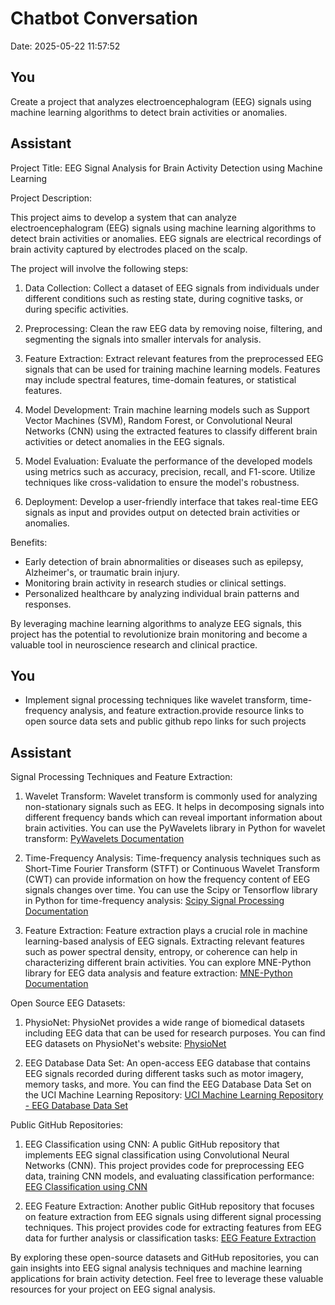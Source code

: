 # Chatbot Conversation

Date: 2025-05-22 11:57:52

## You

Create a project that analyzes electroencephalogram (EEG) signals using machine learning algorithms to detect brain activities or anomalies.

## Assistant

Project Title: EEG Signal Analysis for Brain Activity Detection using Machine Learning

Project Description:

This project aims to develop a system that can analyze electroencephalogram (EEG) signals using machine learning algorithms to detect brain activities or anomalies. EEG signals are electrical recordings of brain activity captured by electrodes placed on the scalp.

The project will involve the following steps:

1. Data Collection: Collect a dataset of EEG signals from individuals under different conditions such as resting state, during cognitive tasks, or during specific activities.

2. Preprocessing: Clean the raw EEG data by removing noise, filtering, and segmenting the signals into smaller intervals for analysis.

3. Feature Extraction: Extract relevant features from the preprocessed EEG signals that can be used for training machine learning models. Features may include spectral features, time-domain features, or statistical features.

4. Model Development: Train machine learning models such as Support Vector Machines (SVM), Random Forest, or Convolutional Neural Networks (CNN) using the extracted features to classify different brain activities or detect anomalies in the EEG signals.

5. Model Evaluation: Evaluate the performance of the developed models using metrics such as accuracy, precision, recall, and F1-score. Utilize techniques like cross-validation to ensure the model's robustness.

6. Deployment: Develop a user-friendly interface that takes real-time EEG signals as input and provides output on detected brain activities or anomalies.

Benefits:

- Early detection of brain abnormalities or diseases such as epilepsy, Alzheimer's, or traumatic brain injury.
- Monitoring brain activity in research studies or clinical settings.
- Personalized healthcare by analyzing individual brain patterns and responses.

By leveraging machine learning algorithms to analyze EEG signals, this project has the potential to revolutionize brain monitoring and become a valuable tool in neuroscience research and clinical practice.

## You

   - Implement signal processing techniques like wavelet transform, time-frequency analysis, and feature extraction.provide resource links to open source data sets and public github repo links for such projects

## Assistant

Signal Processing Techniques and Feature Extraction:

1. Wavelet Transform: Wavelet transform is commonly used for analyzing non-stationary signals such as EEG. It helps in decomposing signals into different frequency bands which can reveal important information about brain activities. You can use the PyWavelets library in Python for wavelet transform: [PyWavelets Documentation](https://pywavelets.readthedocs.io/en/latest/)

2. Time-Frequency Analysis: Time-frequency analysis techniques such as Short-Time Fourier Transform (STFT) or Continuous Wavelet Transform (CWT) can provide information on how the frequency content of EEG signals changes over time. You can use the Scipy or Tensorflow library in Python for time-frequency analysis: [Scipy Signal Processing Documentation](https://docs.scipy.org/doc/scipy/reference/signal.html)

3. Feature Extraction: Feature extraction plays a crucial role in machine learning-based analysis of EEG signals. Extracting relevant features such as power spectral density, entropy, or coherence can help in characterizing different brain activities. You can explore MNE-Python library for EEG data analysis and feature extraction: [MNE-Python Documentation](https://mne.tools/stable/index.html)

Open Source EEG Datasets:

1. PhysioNet: PhysioNet provides a wide range of biomedical datasets including EEG data that can be used for research purposes. You can find EEG datasets on PhysioNet's website: [PhysioNet](https://physionet.org/)

2. EEG Database Data Set: An open-access EEG database that contains EEG signals recorded during different tasks such as motor imagery, memory tasks, and more. You can find the EEG Database Data Set on the UCI Machine Learning Repository: [UCI Machine Learning Repository - EEG Database Data Set](https://archive.ics.uci.edu/ml/datasets/eeg+database)

Public GitHub Repositories:

1. EEG Classification using CNN: A public GitHub repository that implements EEG signal classification using Convolutional Neural Networks (CNN). This project provides code for preprocessing EEG data, training CNN models, and evaluating classification performance: [EEG Classification using CNN](https://github.com/ivan-jimenez/eeg-classification)

2. EEG Feature Extraction: Another public GitHub repository that focuses on feature extraction from EEG signals using different signal processing techniques. This project provides code for extracting features from EEG data for further analysis or classification tasks: [EEG Feature Extraction](https://github.com/tsy935/EEG-Feature-Extraction)

By exploring these open-source datasets and GitHub repositories, you can gain insights into EEG signal analysis techniques and machine learning applications for brain activity detection. Feel free to leverage these valuable resources for your project on EEG signal analysis.

